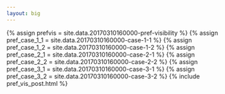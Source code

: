 ```yaml
---
layout: big
---
```

{% assign prefvis = site.data.20170310160000-pref-visibility %}
{% assign pref_case_1_1 = site.data.20170310160000-case-1-1 %}
{% assign pref_case_1_2 = site.data.20170310160000-case-1-2 %}
{% assign pref_case_2_1 = site.data.20170310160000-case-2-1 %}
{% assign pref_case_2_2 = site.data.20170310160000-case-2-2 %}
{% assign pref_case_3_1 = site.data.20170310160000-case-3-1 %}
{% assign pref_case_3_2 = site.data.20170310160000-case-3-2 %}
{% include pref_vis_post.html %}
